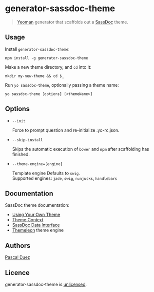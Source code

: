 # generator-sassdoc-theme

> [Yeoman] generator that scaffolds out a [SassDoc] theme.


## Usage

Install `generator-sassdoc-theme`:
```
npm install -g generator-sassdoc-theme
```

Make a new theme directory, and `cd` into it:
```
mkdir my-new-theme && cd $_
```

Run `yo sassdoc-theme`, optionally passing a theme name:
```
yo sassdoc-theme [options] [<themeName>]
```


## Options

* `--init`

  Force to prompt question and re-initialize .yo-rc.json.

* `--skip-install`

  Skips the automatic execution of `bower` and `npm` after
  scaffolding has finished.

* `--theme-engine=[engine]`

  Template engine
  Defaults to `swig`.  
  Supported engines: `jade`, `swig`, `nunjucks`, `handlebars`

## Documentation

SassDoc theme documentation:

* [Using Your Own Theme](https://github.com/SassDoc/sassdoc/wiki/Using-Your-Own-Theme)
* [Theme Context](https://github.com/SassDoc/sassdoc/wiki/Theme-Context)
* [SassDoc Data Interface](https://github.com/SassDoc/sassdoc/wiki/SassDoc-Data-Interface)
* [Themeleon](https://github.com/themeleon/themeleon/blob/master/README.md) theme engine


## Authors

[Pascal Duez](https://github.com/pascalduez)


## Licence

generator-sassdoc-theme is [unlicensed](http://unlicense.org/).


[Yeoman]: http://yeoman.io
[SassDoc]: https://github.com/SassDoc/sassdoc
